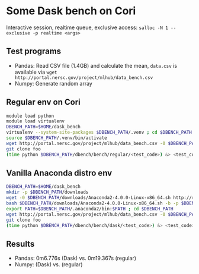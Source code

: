 Some Dask bench on Cori
===
Interactive session, realtime queue, exclusive access: `salloc -N 1 --exclusive -p realtime <args>`

Test programs
---
- Pandas: Read CSV file (1.4GB) and calculate the mean, `data.csv` is available via `wget http://portal.nersc.gov/project/mlhub/data_bench.csv`
- Numpy: Generate random array

Regular env on Cori
---

```sh
module load python
module load virtualenv
DBENCH_PATH=$HOME/dask_bench
virtualenv --system-site-packages $DBENCH_PATH/.venv ; cd $DBENCH_PATH
source $DBENCH_PATH/.venv/bin/activate
wget http://portal.nersc.gov/project/mlhub/data_bench.csv -0 $DBENCH_PATH/data_bench.csv
git clone foo
(time python $DBENCH_PATH/dbench/bench/regular/<test_code>) &> <test_code>.log
```

Vanilla Anaconda distro env
---

```sh
DBENCH_PATH=$HOME/dask_bench
mkdir -p $DBENCH_PATH/downloads
wget -0 $DBENCH_PATH/downloads/Anaconda2-4.0.0-Linux-x86_64.sh http://repo.continuum.io/archive/Anaconda2-4.0.0-Linux-x86_64.sh
bash $DBENCH_PATH/downloads/Anaconda2-4.0.0-Linux-x86_64.sh -b -p $DBENCH_PATH/.anaconda2
export PATH=$DBENCH_PATH/.anaconda2/bin:$PATH ; cd $DBENCH_PATH
wget http://portal.nersc.gov/project/mlhub/data_bench.csv -0 $DBENCH_PATH/data_bench.csv
git clone foo
(time python $DBENCH_PATH/dbench/bench/dask/<test_code>) &> <test_code>.log
```

Results
---
- Pandas: 0m6.776s (Dask) vs. 0m19.367s (regular)
- Numpy: (Dask) vs. (regular)


